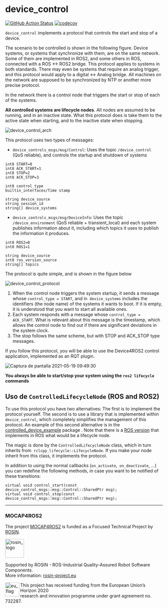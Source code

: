 # device_control

[![GitHub Action
Status](https://github.com/MOCAP4ROS2-Project/device_control/workflows/main/badge.svg)](https://github.com/MOCAP4ROS2-Project/device_control)
[![codecov](https://codecov.io/gh/MOCAP4ROS2-Project/device_control/main/graph/badge.svg)](https://codecov.io/gh/MOCAP4ROS2-Project/device_control)


`device_control` implements a protocol that controls the start and stop of a device.

The scenario to be controlled is shown in the following figure. Device systems, or systems that synchronize with them, are on the same network. Some of them are implemented in ROS2, and some others in ROS, connected with a ROS <-> ROS2 bridge. This protocol applies to systems in both standards. There may even be systems that require an analog trigger, and this protocol would apply to a digital <-> Analog bridge. All machines on the network are supposed to be synchronized by NTP or another more precise protocol.

In the network there is a control node that triggers the start or stop of each of the systems.

**All controlled systems are lifecycle nodes**. All nodes are assumed to be running, and in an inactive state. What this protocol does is take them to the active state when starting, and to the inactive state when stopping.

![device_control_arch](https://user-images.githubusercontent.com/3810011/118769923-fa52ff00-b880-11eb-8eb2-443dc5121a2b.png)

This protocol uses two types of messages: 
* `device_controls_msgs/msg/Control`: Uses the topic `/device_control` (QoS reliable), and controls the startup and shutdown of systems

```
int8 START=0
int8 ACK_START=1
int8 STOP=2
int8 ACK_STOP=3

int8 control_type
builtin_interfaces/Time stamp

string device_source
string session_id
string[] device_systems
```



* `device_controls_msgs/msg/DeviceInfo`: Uses the topic `/device_environment` (QoS reliable + transient_local) and each system publishes information about it, including which topics it uses to publish the information it produces.

```
int8 ROS2=0
int8 ROS1=1

string device_source
int8 ros_version_source
string[] topics

```

The protocol is quite simple, and is shown in the figure below

![device_control_protocol](https://user-images.githubusercontent.com/3810011/118773447-21abcb00-b885-11eb-95f4-38f3f72da5ef.png)

1. When the control node triggers the system startup, it sends a message whose `control_type = START`, and in` device_systems` includes the identifiers (the node name) of the systems it wants to boot. If it is empty, it is understood that you want to start all available ones.
2. Each system responds with a message whose `control_type = ACK_START`. What is relevant about this message is the timestamp, which allows the control node to find out if there are significant deviations in the system clock.
3. The stop follows the same scheme, but with STOP and ACK_STOP type messages.

If you follow this protocol, you will be able to use the Device4ROS2 control application, implemented as an RQT plugin.

![Captura de pantalla 2021-05-19 09:49:30](https://user-images.githubusercontent.com/3810011/118775945-bfa09500-b887-11eb-8394-1a2c3ea82719.png)

**You always be able to start/stop your system using the `ros2 lifecycle` commands**

## Uso de `ControlledLifecycleNode` (ROS and ROS2)

To use this protocol you have two alternatives: The first is to implement the protocol yourself. The second is to use a library that is implemented within `device_control`, which completely simplifies the management of this protocol. An example of this second alternative is in the [controlled_device_example](https://github.com/MOCAP4ROS2-Project/device_control/tree/main/controlled_device_example) package . Note that there is a [ROS version](https://github.com/MOCAP4ROS2-Project/device_control/tree/noetic/controlled_device_example) that implements in ROS what would be a lifecycle node.

The magic is done by the `ControlledLifecycleNode` class, which in turn inherits from` rclcpp_lifecycle::LifecycleNode`. If you make your node inherit from this class, it implements the protocol.

In addition to using the normal callbacks (`on_activate`,` on_deactivate`, ...) you can redefine the following methods, in case you want to be notified of these transitions:

```
virtual void control_start(const device_control_msgs::msg::Control::SharedPtr msg);
virtual void control_stop(const device_control_msgs::msg::Control::SharedPtr msg);
```

---
### MOCAP4ROS2
The project [MOCAP4ROS2](https://rosin-project.eu/ftp/MOCAP4ROS2) is funded as a Focused Technical Project by [ROSIN](http://rosin-project.eu/).


<a href="http://rosin-project.eu">
  <img src="http://rosin-project.eu/wp-content/uploads/rosin_ack_logo_wide.png"
       alt="rosin_logo" height="60" >
</a>

Supported by ROSIN - ROS-Industrial Quality-Assured Robot Software Components.  
More information: <a href="http://rosin-project.eu">rosin-project.eu</a>

<img src="http://rosin-project.eu/wp-content/uploads/rosin_eu_flag.jpg"
     alt="eu_flag" height="45" align="left" >  

This project has received funding from the European Union’s Horizon 2020  
research and innovation programme under grant agreement no. 732287.

